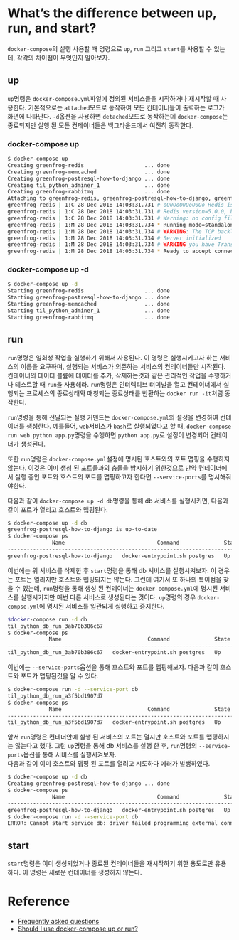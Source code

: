 # What’s the difference between up, run, and start?

`docker-compose`의 실행 사용할 때 명령으로 `up`, `run` 그리고 `start`를 사용할 수 있는데, 각각의 차이점이 무엇인지 알아보자.  

## up

`up`명령은 `docker-compose.yml`파일에 정의된 서비스들을 시작하거나 재시작할 때 사용한다. 기본적으로는 `attached`모드로 동작하여 모든 컨테이너들이 출력하는 로그가 화면에 나타난다. `-d`옵션을 사용하면 `detached`모드로 동작하는데 `docker-compose`는 종료되지만 실행 된 모든 컨테이너들은 백그라운드에서 여전히 동작한다. 

### docker-compose up

```sh
$ docker-compose up
Creating greenfrog-redis                   ... done
Creating greenfrog-memcached               ... done
Creating greenfrog-postresql-how-to-django ... done
Creating til_python_adminer_1              ... done
Creating greenfrog-rabbitmq                ... done
Attaching to greenfrog-redis, greenfrog-postresql-how-to-django, greenfrog-memcached, til_python_adminer_1, greenfrog-rabbitmq
greenfrog-redis | 1:C 28 Dec 2018 14:03:31.731 # oO0OoO0OoO0Oo Redis is starting oO0OoO0OoO0Oo
greenfrog-redis | 1:C 28 Dec 2018 14:03:31.731 # Redis version=5.0.0, bits=64, commit=00000000, modified=0, pid=1, just started
greenfrog-redis | 1:C 28 Dec 2018 14:03:31.731 # Warning: no config file specified, using the default config. In order to specify a config file use redis-server /path/to/redis.conf
greenfrog-redis | 1:M 28 Dec 2018 14:03:31.734 * Running mode=standalone, port=6379.
greenfrog-redis | 1:M 28 Dec 2018 14:03:31.734 # WARNING: The TCP backlog setting of 511 cannot be enforced because /proc/sys/net/core/somaxconn is set to the lower value of 128.
greenfrog-redis | 1:M 28 Dec 2018 14:03:31.734 # Server initialized
greenfrog-redis | 1:M 28 Dec 2018 14:03:31.734 # WARNING you have Transparent Huge Pages (THP) support enabled in your kernel. This will create latency and memory usage issues with Redis. To fix this issue run the command 'echo never > /sys/kernel/mm/transparent_hugepage/enabled' as root, and add it to your /etc/rc.local in order to retain the setting after a reboot. Redis must be restarted after THP is disabled.
greenfrog-redis | 1:M 28 Dec 2018 14:03:31.734 * Ready to accept connections$
```

### docker-compose up -d

```sh
$ docker-compose up -d
Starting greenfrog-redis                   ... done
Starting greenfrog-postresql-how-to-django ... done
Starting greenfrog-memcached               ... done
Starting til_python_adminer_1              ... done
Starting greenfrog-rabbitmq                ... done
```

## run

`run`명령은 일회성 작업을 실행하기 위해서 사용된다. 이 명령은 실행시키고자 하는 서비스의 이름을 요구하며, 실행되는 서비스가 의존하는 서비스의 컨테이너들만 시작된다. 컨테이너의 데이터 볼륨에 데이터를 추가, 삭제하는것과 같은 관리적인 작업을 수행하거나 테스트할 때 `run`을 사용해라. `run`명령은 인터렉티브 터미널을 열고 컨테이너에서 실행되는 프로세스의 종료상태와 매칭되는 종료상태를 반환하는 `docker run -it`처럼 동작한다. 

`run`명령을 통해 전달되는 실행 커맨드는 `docker-compose.yml`의 설정을 변경하여 컨테이너를 생성한다. 예를들어, `web`서비스가 `bash`로 실행되었다고 할 때, `docker-compose run web python app.py`명령을 수행하면 `python app.py`로 설정이 변경되어 컨테이너가 생성된다.

또한 `run`명령은 `docker-compose.yml`설정에 명시된 호스트와의 포트 맵핑을 수행하지 않는다. 이것은 이미 생성 된 포트들과의 충돌을 방지하기 위한것으로 만약 컨테이너에서 실행 중인 포트와 호스트의 포트를 맵핑하고자 한다면 `--service-ports`를 명시해줘야한다.  

다음과 같이 `docker-compose up -d db`명령을 통해 db 서비스를 실행시키면, 다음과 같이 포트가 열리고 호스트와 맵핑된다.  

```sh
$ docker-compose up -d db
greenfrog-postresql-how-to-django is up-to-date
$ docker-compose ps
              Name                             Command              State           Ports
--------------------------------------------------------------------------------------------------
greenfrog-postresql-how-to-django   docker-entrypoint.sh postgres   Up      0.0.0.0:5432->5432/tcp
```

이번에는 위 서비스를 삭제한 후 `start`명령을 통해 db 서비스를 실행시켜보자. 이 경우는 포트는 열리지만 호스트와 맵핑되지는 않는다. 그런데 여기서 또 하나의 특이점을 찾을 수 있는데, `run`명령을 통해 생성 된 컨테이너는 `docker-compose.yml`에 명시된 서비스를 실행시키지만 매번 다른 서비스로 생성된다는 것이다. `up`명령의 경우 `docker-compse.yml`에 명시된 서비스를 일관되게 실행하고 중지한다.  

```sh
$docker-compose run -d db
til_python_db_run_3ab70b386c67
$ docker-compose ps
             Name                           Command              State    Ports
---------------------------------------------------------------------------------
til_python_db_run_3ab70b386c67   docker-entrypoint.sh postgres   Up      5432/tcp
```

이번에는 `--service-ports`옵션을 통해 호스트와 포트를 맵핑해보자. 다음과 같이 호스트와 포트가 맵핑된것을 알 수 있다. 

```sh
$ docker-compose run -d --service-port db
til_python_db_run_a3f5bd1907d7
$ docker-compose ps
             Name                           Command              State           Ports
-----------------------------------------------------------------------------------------------
til_python_db_run_a3f5bd1907d7   docker-entrypoint.sh postgres   Up      0.0.0.0:5432->5432/tcp
```

앞서 `run`명령은 컨테너안에 실행 된 서비스의 포트는 열지만 호스트와 포트를 맵핑하지는 않는다고 했다. 그럼 `up`명령을 통해 db 서비스를 실행 한 후, `run`명령의 `--service-ports`옵션을 통해 서비스를 실행시켜보자.   
다음과 같이 이미 호스트와 맵핑 된 포트를 열려고 시도하다 에러가 발생하였다.   

```sh
$ docker-compose up -d db
Creating greenfrog-postresql-how-to-django ... done
$ docker-compose ps
              Name                             Command              State           Ports
--------------------------------------------------------------------------------------------------
greenfrog-postresql-how-to-django   docker-entrypoint.sh postgres   Up      0.0.0.0:5432->5432/tcp
$ docker-compose run -d --service-port db
ERROR: Cannot start service db: driver failed programming external connectivity on endpoint til_python_db_run_263fa7dfb3ee (1e6298459690feaa634894e44a79660b375c41a179afb2dcbcf7bdf0cf6290d1): Bind for 0.0.0.0:5432 failed: port is already allocated
```

## start

`start`명령은 이미 생성되었거나 종료된 컨테이너들을 재시작하기 위한 용도로만 유용하다. 이 명령은 새로운 컨테이너를 생성하지 않는다. 

# Reference

* [Frequently asked questions](https://docs.docker.com/compose/faq/)
* [Should I use docker-compose up or run?](https://stackoverflow.com/questions/33066528/should-i-use-docker-compose-up-or-run)